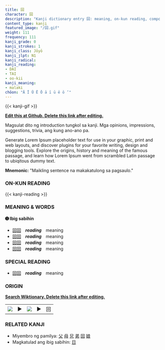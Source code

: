 ```yaml
---
title: 回
character: 回
description: "Kanji dictionary entry 回: meaning, on-kun reading, compounds, origin, related kanji"
content_type: kanji
featured_image: "/回.gif"
weight: 111
frequency: 111
kanji_grade: 0
kanji_strokes: 1
kanji_class: Jōyō
kanji_jlpt: N1
kanji_radical: 
kanji_reading: 
- DAI
- TAI
- oo-kii
kanji_meaning:
- malaki
chōon: "Ā Ī Ū Ē Ō ā ī ū ē ō ’"
---
```

[//]: # (Don't edit the line below. Kanji animated GIF code is automatically generated.)
{{< kanji-gif >}}

[//]: # (Edit below this line.)

**[Edit this at Github. Delete this link after editing.](https://github.com/tim0g/tim/tree/main/content/kanji/回/index.md)**

Magsulat dito ng introduction tungkol sa kanji. Mga opinions, impressions, suggestions, trivia, ang kung ano-ano pa.

Generate Lorem Ipsum placeholder text for use in your graphic, print and web layouts, and discover plugins for your favorite writing, design and blogging tools. Explore the origins, history and meaning of the famous passage, and learn how Lorem Ipsum went from scrambled Latin passage to ubiqitous dummy text.
 
**Mnemonic:** "Maikling sentence na makakatulong sa pagsaulo."

### ON-KUN READING

[//]: # (Don't edit the line below. ON-KUN READING code is automatically generated.)
{{< kanji-reading >}}

### MEANING & WORDS

#### ➊ **Ibig sabihin**
  - [回](../回)[回](../回)　***reading***　meaning
  - [回](../回)[回](../回)　***reading***　meaning
  - [回](../回)[回](../回)　***reading***　meaning
  - [回](../回)[回](../回)　***reading***　meaning

### SPECIAL READING
  - [回](../回)[回](../回)　***reading***　meaning

### ORIGIN

**[Search Wiktionary. Delete this link after editing.](https://wiktionary.org/wiki/回)**
<table class="kanji-table"><tr><td>
<img src="60px-回-bronze.svg.png">
</td><td>▶</td><td>
<img src="60px-回-oracle.svg.png">
</td><td>▶</td>
<td class="kanji-origin">回</td>
</tr></table>

### RELATED KANJI
- Miyembro ng pamilya: [父](../父) [母](../母) [兄](../兄) [弟](../弟) [回](../回) [娘](../娘)
- Magkatulad ang ibig sabihin: [日](../日)
